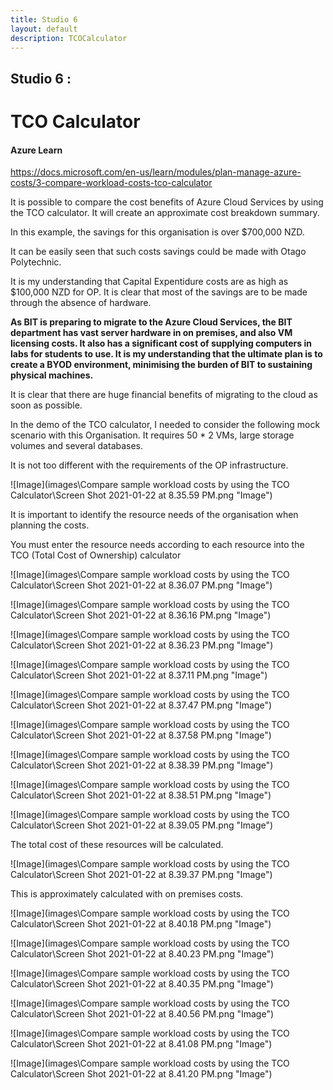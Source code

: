 ```yaml
---
title: Studio 6 
layout: default
description: TCOCalculator
---
```


## Studio 6 : 
# TCO Calculator

#### Azure Learn

https://docs.microsoft.com/en-us/learn/modules/plan-manage-azure-costs/3-compare-workload-costs-tco-calculator

It is possible to compare the cost benefits of Azure Cloud Services by using the TCO calculator. It will create an approximate cost breakdown summary.

In this example, the savings for this organisation is over $700,000 NZD.

It can be easily seen that such costs savings could be made with Otago Polytechnic.

It is my understanding that Capital Expentidure costs are as high as $100,000 NZD for OP. It is clear that most of the savings are to be made through the absence of hardware.

**As BIT is preparing to migrate to the Azure Cloud Services, the BIT department has vast server hardware in on premises, and also VM licensing costs. It also has a significant cost of supplying computers in labs for students to use. It is my understanding that the ultimate plan is to create a BYOD environment, minimising the burden of BIT to sustaining physical machines.**

It is clear that there are huge financial benefits of migrating to the cloud as soon as possible.

In the demo of the TCO calculator, I needed to consider the following mock scenario with this Organisation. It requires 50 * 2 VMs, large storage volumes and several databases.

It is not too different with the requirements of the OP infrastructure.

![Image](images\Compare sample workload costs by using the TCO Calculator\Screen Shot 2021-01-22 at 8.35.59 PM.png "Image")

It is important to identify the resource needs of the organisation when planning the costs.

You must enter the resource needs according to each resource into the TCO (Total Cost of Ownership) calculator

![Image](images\Compare sample workload costs by using the TCO Calculator\Screen Shot 2021-01-22 at 8.36.07 PM.png "Image")

![Image](images\Compare sample workload costs by using the TCO Calculator\Screen Shot 2021-01-22 at 8.36.16 PM.png "Image")

![Image](images\Compare sample workload costs by using the TCO Calculator\Screen Shot 2021-01-22 at 8.36.23 PM.png "Image")

![Image](images\Compare sample workload costs by using the TCO Calculator\Screen Shot 2021-01-22 at 8.37.11 PM.png "Image")

![Image](images\Compare sample workload costs by using the TCO Calculator\Screen Shot 2021-01-22 at 8.37.47 PM.png "Image")

![Image](images\Compare sample workload costs by using the TCO Calculator\Screen Shot 2021-01-22 at 8.37.58 PM.png "Image")

![Image](images\Compare sample workload costs by using the TCO Calculator\Screen Shot 2021-01-22 at 8.38.39 PM.png "Image")

![Image](images\Compare sample workload costs by using the TCO Calculator\Screen Shot 2021-01-22 at 8.38.51 PM.png "Image")

![Image](images\Compare sample workload costs by using the TCO Calculator\Screen Shot 2021-01-22 at 8.39.05 PM.png "Image")

The total cost of these resources will be calculated.

![Image](images\Compare sample workload costs by using the TCO Calculator\Screen Shot 2021-01-22 at 8.39.37 PM.png "Image")

This is approximately calculated with on premises costs.

![Image](images\Compare sample workload costs by using the TCO Calculator\Screen Shot 2021-01-22 at 8.40.18 PM.png "Image")

![Image](images\Compare sample workload costs by using the TCO Calculator\Screen Shot 2021-01-22 at 8.40.23 PM.png "Image")

![Image](images\Compare sample workload costs by using the TCO Calculator\Screen Shot 2021-01-22 at 8.40.35 PM.png "Image")

![Image](images\Compare sample workload costs by using the TCO Calculator\Screen Shot 2021-01-22 at 8.40.56 PM.png "Image")

![Image](images\Compare sample workload costs by using the TCO Calculator\Screen Shot 2021-01-22 at 8.41.08 PM.png "Image")

![Image](images\Compare sample workload costs by using the TCO Calculator\Screen Shot 2021-01-22 at 8.41.20 PM.png "Image")
